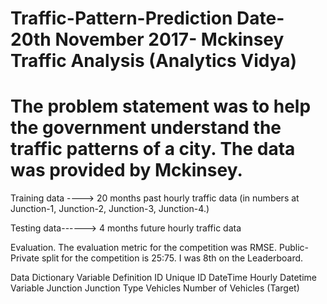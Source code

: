 # Traffic-Pattern-Prediction Date- 20th November 2017- Mckinsey Traffic Analysis (Analytics Vidya)

# The problem statement was to help the government understand the traffic patterns of a city. The data was provided by Mckinsey. 

Training data ----> 20 months past hourly traffic data (in numbers at Junction-1, Junction-2, Junction-3, Junction-4.)

Testing data------> 4 months future hourly traffic data

Evaluation.
The evaluation metric for the competition was RMSE. Public-Private split for the competition is 25:75. I was 8th on the Leaderboard.

 

Data Dictionary
Variable
Definition
ID
Unique ID
DateTime
Hourly Datetime Variable
Junction
Junction Type
Vehicles
Number of Vehicles (Target)